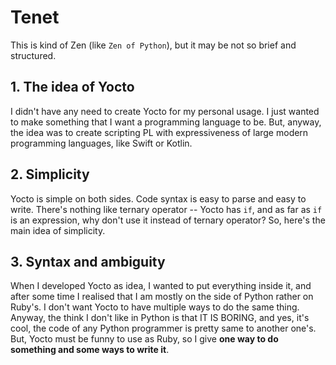 # Tenet

This is kind of Zen (like `Zen of Python`), but it may be not so brief and structured.

## 1. The idea of Yocto
I didn't have any need to create Yocto for my personal usage.
I just wanted to make something that I want a programming language to be.
But, anyway, the idea was to create scripting PL with expressiveness of large modern programming languages, like Swift or Kotlin.

## 2. Simplicity
Yocto is simple on both sides. Code syntax is easy to parse and easy to write.
There's nothing like ternary operator -- Yocto has `if`, and as far as `if` is an expression,
why don't use it instead of ternary operator? So, here's the main idea of simplicity.

## 3. Syntax and ambiguity
When I developed Yocto as idea, I wanted to put everything inside it, and after some time I realised that I am mostly on the side of Python rather on Ruby's.
I don't want Yocto to have multiple ways to do the same thing.
Anyway, the think I don't like in Python is that IT IS BORING, and yes, it's cool, the code of any Python programmer is pretty same to another one's.
But, Yocto must be funny to use as Ruby, so I give __one way to do something and some ways to write it__. 